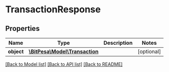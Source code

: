 # TransactionResponse

## Properties
Name | Type | Description | Notes
------------ | ------------- | ------------- | -------------
**object** | [**\BitPesa\Model\Transaction**](Transaction.md) |  | [optional] 

[[Back to Model list]](../README.md#documentation-for-models) [[Back to API list]](../README.md#documentation-for-api-endpoints) [[Back to README]](../README.md)



